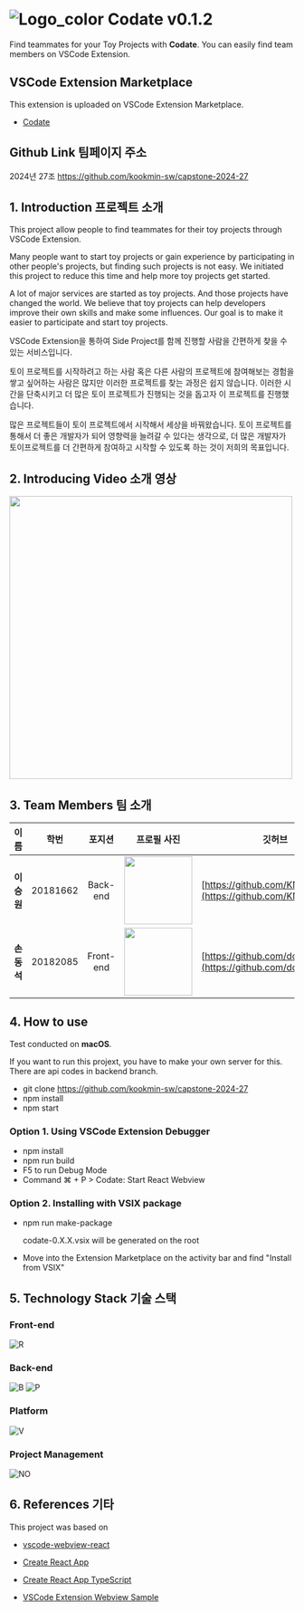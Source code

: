 # ![Logo_color](https://github.com/kookmin-sw/capstone-2024-27/assets/89867182/da8c56eb-9500-4769-b20e-a6ca45bb9bc9) Codate v0.1.2

Find teammates for your Toy Projects with **Codate**. You can easily find team members on VSCode Extension.

## VSCode Extension Marketplace

This extension is uploaded on VSCode Extension Marketplace.

- [Codate](https://marketplace.visualstudio.com/items?itemName=DongSeokSon.codate)

## Github Link 팀페이지 주소

2024년 27조
<https://github.com/kookmin-sw/capstone-2024-27>

## 1. Introduction 프로젝트 소개

This project allow people to find teammates for their toy projects through VSCode Extension.

Many people want to start toy projects or gain experience by participating in other people's projects, but finding such projects is not easy. We initiated this project to reduce this time and help more toy projects get started.

A lot of major services are started as toy projects. And those projects have changed the world. We believe that toy projects can help developers improve their own skills and make some influences. Our goal is to make it easier to participate and start toy projects.

VSCode Extension을 통하여 Side Project를 함께 진행할 사람을 간편하게 찾을 수 있는 서비스입니다.

토이 프로젝트를 시작하려고 하는 사람 혹은 다른 사람의 프로젝트에 참여해보는 경험을 쌓고 싶어하는 사람은 많지만 이러한 프로젝트를 찾는 과정은 쉽지 않습니다. 이러한 시간을 단축시키고 더 많은 토이 프로젝트가 진행되는 것을 돕고자 이 프로젝트를 진행했습니다.

많은 프로젝트들이 토이 프로젝트에서 시작해서 세상을 바꿔왔습니다. 토이 프로젝트를 통해서 더 좋은 개발자가 되어 영향력을 늘려갈 수 있다는 생각으로, 더 많은 개발자가 토이프로젝트를 더 간편하게 참여하고 시작할 수 있도록 하는 것이 저희의 목표입니다.

## 2. Introducing Video 소개 영상

<img src="https://github.com/kookmin-sw/capstone-2024-27/assets/89867182/9e2c5366-79c3-4077-a2ea-a5cdff93bb54" width="500">

## 3. Team Members 팀 소개

| 이름       | 학번     | 포지션                     | 프로필 사진                                                                                                                              | 깃허브                                                           |
| ---------- | -------- | -------------------------- | ---------------------------------------------------------------------------------------------------------------------------------------- | ---------------------------------------------------------------- |
| **이승원** | 20181662 | <center>Back-end</center>  | <img src="https://github.com/kookmin-sw/capstone-2024-27/assets/89867182/5567f75a-4c3c-47b8-8fef-952a812737c4" width="120" height=auto/> | [https://github.com/KMUlee](https://github.com/KMUlee)           |
| **손동석** | 20182085 | <center>Front-end</center> | <img src="https://github.com/kookmin-sw/capstone-2024-27/assets/89867182/703dfcb4-516e-4ef6-ac8c-60c888e5bd79" width="120" height=auto/> | [https://github.com/dongseokSon](https://github.com/dongseokSon) |

## 4. How to use

Test conducted on **macOS**.

If you want to run this projext, you have to make your own server for this. There are api codes in backend branch.

- git clone <https://github.com/kookmin-sw/capstone-2024-27>
- npm install
- npm start

### Option 1. Using VSCode Extension Debugger

- npm install
- npm run build
- F5 to run Debug Mode
- Command ⌘ + P > Codate: Start React Webview

### Option 2. Installing with VSIX package

- npm run make-package

  codate-0.X.X.vsix will be generated on the root

- Move into the Extension Marketplace on the activity bar and find "Install from VSIX"

## 5. Technology Stack 기술 스택

### Front-end

![R](https://shields.io/badge/react-black?logo=react&style=for-the-badge)

### Back-end

![B](https://img.shields.io/badge/nestjs-E0234E?style=for-the-badge&logo=nestjs&logoColor=white)
![P](https://img.shields.io/badge/postgresql-4169e1?style=for-the-badge&logo=postgresql&logoColor=white)

### Platform

![V](https://img.shields.io/badge/Vscode-007ACC?style=for-the-badge&logo=visualstudiocode&logoColor=white)

### Project Management

![NO](https://img.shields.io/badge/Notion-000000?style=for-the-badge&logo=notion&logoColor=white)

## 6. References 기타

This project was based on

- [vscode-webview-react](https://github.com/rebornix/vscode-webview-react)

- [Create React App](https://github.com/facebookincubator/create-react-app)
- [Create React App TypeScript](https://github.com/wmonk/create-react-app-typescript)
- [VSCode Extension Webview Sample](https://github.com/Microsoft/vscode-extension-samples/tree/master/webview-sample)
